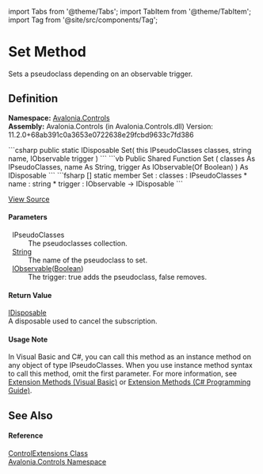 import Tabs from '@theme/Tabs'; 
import TabItem from '@theme/TabItem'; 
import Tag from '@site/src/components/Tag'; 

# Set Method


Sets a pseudoclass depending on an observable trigger.



## Definition
**Namespace:** <a href="N_Avalonia_Controls">Avalonia.Controls</a>  
**Assembly:** Avalonia.Controls (in Avalonia.Controls.dll) Version: 11.2.0+68ab391c0a3653e0722638e29fcbd9633c7fd386

<Tabs groupId="api-code-preview">
<TabItem value="csharp" label="C#">
```csharp
public static IDisposable Set(
	this IPseudoClasses classes,
	string name,
	IObservable<bool> trigger
)
```
</TabItem>
<TabItem value="vb" label="VB">
```vb
<ExtensionAttribute>
Public Shared Function Set ( 
	classes As IPseudoClasses,
	name As String,
	trigger As IObservable(Of Boolean)
) As IDisposable
```
</TabItem>
<TabItem value="fsharp" label="F#">
```fsharp
[<ExtensionAttribute>]
static member Set : 
        classes : IPseudoClasses * 
        name : string * 
        trigger : IObservable<bool> -> IDisposable 
```
</TabItem>
</Tabs>



<a href="https://github.com/AvaloniaUI/Avalonia/tree/master/srcAvalonia.Controls/ControlExtensions.cs#L97" title="View the source code">View Source</a>



#### Parameters
<dl><dt>  IPseudoClasses</dt><dd>The pseudoclasses collection.</dd><dt>  <a href="https://learn.microsoft.com/dotnet/api/system.string" target="_blank" rel="noopener noreferrer">String</a></dt><dd>The name of the pseudoclass to set.</dd><dt>  <a href="https://learn.microsoft.com/dotnet/api/system.iobservable-1" target="_blank" rel="noopener noreferrer">IObservable</a>(<a href="https://learn.microsoft.com/dotnet/api/system.boolean" target="_blank" rel="noopener noreferrer">Boolean</a>)</dt><dd>The trigger: true adds the pseudoclass, false removes.</dd></dl>

#### Return Value
<a href="https://learn.microsoft.com/dotnet/api/system.idisposable" target="_blank" rel="noopener noreferrer">IDisposable</a>  
A disposable used to cancel the subscription.

#### Usage Note
In Visual Basic and C#, you can call this method as an instance method on any object of type IPseudoClasses. When you use instance method syntax to call this method, omit the first parameter. For more information, see <a href="https://docs.microsoft.com/dotnet/visual-basic/programming-guide/language-features/procedures/extension-methods" target="_blank" rel="noopener noreferrer">Extension Methods (Visual Basic)</a> or <a href="https://docs.microsoft.com/dotnet/csharp/programming-guide/classes-and-structs/extension-methods" target="_blank" rel="noopener noreferrer">Extension Methods (C# Programming Guide)</a>.

## See Also


#### Reference
<a href="T_Avalonia_Controls_ControlExtensions">ControlExtensions Class</a>  
<a href="N_Avalonia_Controls">Avalonia.Controls Namespace</a>  
